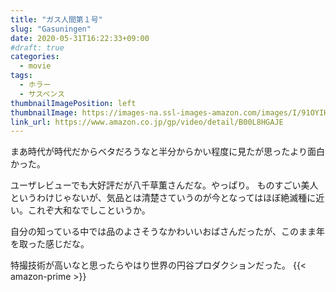 ```yaml
---
title: "ガス人間第１号"
slug: "Gasuningen"
date: 2020-05-31T16:22:33+09:00
#draft: true
categories:
  - movie
tags:
  - ホラー 
  - サスペンス 
thumbnailImagePosition: left
thumbnailImage: https://images-na.ssl-images-amazon.com/images/I/91OYIHEgVLL._SX600_.jpg
link_url: https://www.amazon.co.jp/gp/video/detail/B00L8HGAJE 
---
```

まあ時代が時代だからベタだろうなと半分からかい程度に見たが思ったより面白かった。
<!--more-->
ユーザレビューでも大好評だが八千草薫さんだな。やっぱり。
ものすごい美人というわけじゃないが、気品とは清楚さていうのが今となってはほぼ絶滅種に近い。これぞ大和なでしこというか。

自分の知っている中では品のよさそうなかわいいおばさんだったが、このまま年を取った感じだな。

特撮技術が高いなと思ったらやはり世界の円谷プロダクションだった。
{{< amazon-prime >}}
